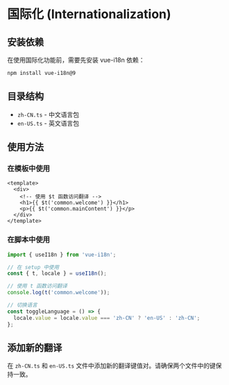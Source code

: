 # 国际化 (Internationalization)

## 安装依赖

在使用国际化功能前，需要先安装 vue-i18n 依赖：

```bash
npm install vue-i18n@9
```

## 目录结构

- `zh-CN.ts` - 中文语言包
- `en-US.ts` - 英文语言包

## 使用方法

### 在模板中使用

```vue
<template>
  <div>
    <!-- 使用 $t 函数访问翻译 -->
    <h1>{{ $t('common.welcome') }}</h1>
    <p>{{ $t('common.mainContent') }}</p>
  </div>
</template>
```

### 在脚本中使用

```typescript
import { useI18n } from 'vue-i18n';

// 在 setup 中使用
const { t, locale } = useI18n();

// 使用 t 函数访问翻译
console.log(t('common.welcome'));

// 切换语言
const toggleLanguage = () => {
  locale.value = locale.value === 'zh-CN' ? 'en-US' : 'zh-CN';
};
```

## 添加新的翻译

在 `zh-CN.ts` 和 `en-US.ts` 文件中添加新的翻译键值对。请确保两个文件中的键保持一致。